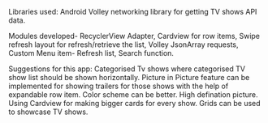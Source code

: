Libraries used: Android Volley networking library for getting TV shows API data.

Modules developed- RecyclerView Adapter, Cardview for row items, Swipe refresh layout for refresh/retrieve the list, Volley JsonArray requests, Custom Menu item- Refresh list, Search function.


Suggestions for this app:
Categorised Tv shows where categorised TV show list should be shown horizontally. Picture in Picture feature can be implemented for showing trailers for those shows with the help of expandable row item. Color scheme can be better. High defination picture. Using Cardview for making bigger cards for every show. Grids can be used to showcase TV shows.
